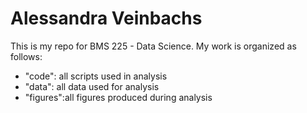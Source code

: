 # Alessandra Veinbachs
This is my repo for BMS 225 - Data Science. My work is organized as follows: 
- "code": all scripts used in analysis
- "data": all data used for analysis
- "figures":all figures produced during analysis